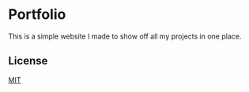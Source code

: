 # Portfolio

This is a simple website I made to show off all my projects in one place.

## License
[MIT](https://choosealicense.com/licenses/mit/)